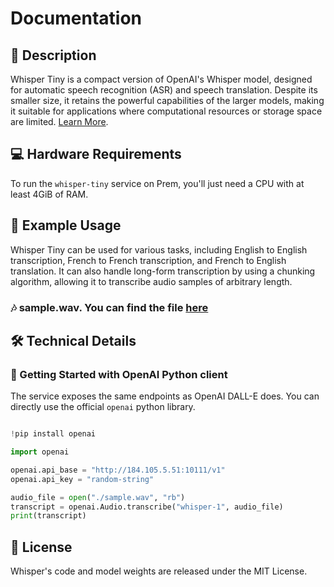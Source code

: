 # Documentation

## 📌 Description

Whisper Tiny is a compact version of OpenAI's Whisper model, designed for automatic speech recognition (ASR) and speech translation. Despite its smaller size, it retains the powerful capabilities of the larger models, making it suitable for applications where computational resources or storage space are limited. <a href='https://huggingface.co/openai/whisper-tiny' target='_blank'>Learn More</a>.

## 💻 Hardware Requirements

To run the `whisper-tiny` service on Prem, you'll just need a CPU with at least 4GiB of RAM.

## 📒 Example Usage

Whisper Tiny can be used for various tasks, including English to English transcription, French to French transcription, and French to English translation. It can also handle long-form transcription by using a chunking algorithm, allowing it to transcribe audio samples of arbitrary length.

### 🎶 sample.wav. You can find the file [here](https://raw.githubusercontent.com/premAI-io/prem-registry/main/audio-to-text-whisper-tiny/sample.wav)

## 🛠️ Technical Details

### 🚀 Getting Started with OpenAI Python client

The service exposes the same endpoints as OpenAI DALL-E does. You can directly use the official `openai` python library.

```python

!pip install openai

import openai

openai.api_base = "http://184.105.5.51:10111/v1"
openai.api_key = "random-string"

audio_file = open("./sample.wav", "rb")
transcript = openai.Audio.transcribe("whisper-1", audio_file)
print(transcript)

```

## 📜 License

Whisper's code and model weights are released under the MIT License.
